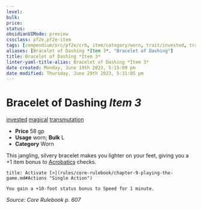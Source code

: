 ```yaml
---
level:
bulk:
price:
status:
obsidianUIMode: preview
cssclass: pf2e,pf2e-item
tags: [compendium/src/pf2e/crb, item/category/worn, trait/invested, trait/magical, trait/transmutation]
aliases: [Bracelet of Dashing *Item 3*, "Bracelet of Dashing"]
title: Bracelet of Dashing *Item 3*
linter-yaml-title-alias: Bracelet of Dashing *Item 3*
date created: Monday, June 19th 2023, 5:15:09 pm
date modified: Thursday, June 29th 2023, 5:31:05 pm
---
```


# Bracelet of Dashing *Item 3*

[invested](rules/traits/invested.md) [magical](rules/traits/magical.md) [transmutation](rules/traits/transmutation.md)  

- **Price** 58 gp
- **Usage** worn; **Bulk** L
- **Category** Worn

This jangling, silvery bracelet makes you lighter on your feet, giving you a +1 item bonus to [Acrobatics](compendium/skills.md#Acrobatics) checks.

```ad-embed-ability
title: Activate [>](rules/core-rulebook/chapter-9-playing-the-game.md#Actions "Single Action")

You gain a +10-foot status bonus to Speed for 1 minute.
```

*Source: Core Rulebook p. 607*
